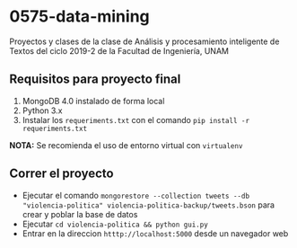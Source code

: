 # 0575-data-mining
Proyectos y clases de la clase de Análisis y procesamiento inteligente de Textos del ciclo 2019-2 de la Facultad de Ingeniería, UNAM

## Requisitos para proyecto final

1. MongoDB 4.0 instalado de forma local
2. Python 3.x
3. Instalar los `requeriments.txt` con el comando `pip install -r requeriments.txt`

**NOTA:** Se recomienda el uso de entorno virtual con `virtualenv`

## Correr el proyecto

* Ejecutar el comando `mongorestore --collection tweets --db "violencia-politica" violencia-politica-backup/tweets.bson` para crear y poblar la base de datos
* Ejecutar `cd violencia-politica && python gui.py`
* Entrar en la direccion `htttp://localhost:5000` desde un navegador web
